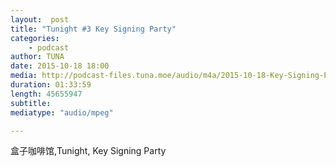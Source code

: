 ```yaml
---
layout:  post
title: "Tunight #3 Key Signing Party"
categories:
    - podcast
author: TUNA
date: 2015-10-18 18:00
media: http://podcast-files.tuna.moe/audio/m4a/2015-10-18-Key-Signing-Party.m4a
duration: 01:33:59
length: 45655947
subtitle: 
mediatype: "audio/mpeg"

---
```



盒子咖啡馆,Tunight, Key Signing Party
